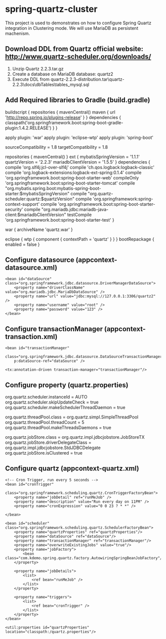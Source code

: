 # spring-quartz-cluster

This project is used to demonstrates on how to configure Spring Quartz integration in Clustering mode. 
We will use MariaDB as persistent machenism.

## Download DDL from Quartz official website: http://www.quartz-scheduler.org/downloads/
1. Unzip Quartz 2.2.3.tar.gz
2. Create a database on MariaDB database: quartz2
2. Execute DDL from quartz-2.2.3-distribution.tar\quartz-2.2.3\docs\dbTables\tables_mysql.sql

## Add Required libraries to Gradle (build.gradle)
buildscript {
	repositories {
        mavenCentral()
        maven { url 'http://repo.spring.io/plugins-release' }
    }
    dependencies {
        classpath('org.springframework.boot:spring-boot-gradle-plugin:1.4.2.RELEASE')
    }
}

apply plugin: 'war'
apply plugin: 'eclipse-wtp'
apply plugin: 'spring-boot'

sourceCompatibility = 1.8
targetCompatibility = 1.8

repositories {
    mavenCentral()
}
ext {
	mybatisSpringVersion = '1.1.1'
	quartzVersion = '2.2.3'
	mariadbClientVersion = '1.5.5'
}
dependencies {
	compile 'org.slf4j:jcl-over-slf4j'
	compile 'ch.qos.logback:logback-classic'
	compile 'org.logback-extensions:logback-ext-spring:0.1.4'
	compile 'org.springframework.boot:spring-boot-starter-web'
	compileOnly 'org.springframework.boot:spring-boot-starter-tomcat'
	compile "org.mybatis.spring.boot:mybatis-spring-boot-starter:$mybatisSpringVersion"
	compile "org.quartz-scheduler:quartz:$quartzVersion"
	compile 'org.springframework:spring-context-support'
	compile 'org.springframework.boot:spring-boot-starter-security'
	compile "org.mariadb.jdbc:mariadb-java-client:$mariadbClientVersion"
	testCompile 'org.springframework.boot:spring-boot-starter-test'
}

war {
	archiveName 'quartz.war'
}

eclipse {
  wtp {
    component {
      contextPath = 'quartz'
    }
  }
}
bootRepackage {
    enabled = false
}


## Configure datasource (appcontext-datasource.xml)
	<bean id="dataSource" class="org.springframework.jdbc.datasource.DriverManagerDataSource">
		<property name="driverClassName" value="org.mariadb.jdbc.MariaDbDataSource" />
		<property name="url" value="jdbc:mysql://127.0.0.1:3306/quartz2" />
		<property name="username" value="root" />
		<property name="password" value="123" />
	</bean>


## Configure transactionManager (appcontext-transaction.xml)
  	<bean id="transactionManager"
		class="org.springframework.jdbc.datasource.DataSourceTransactionManager"
		p:dataSource-ref="dataSource" />
		
	<tx:annotation-driven transaction-manager="transactionManager"/>

## Configure property (quartz.properties)
org.quartz.scheduler.instanceId = AUTO
org.quartz.scheduler.skipUpdateCheck = true
org.quartz.scheduler.makeSchedulerThreadDaemon = true

org.quartz.threadPool.class = org.quartz.simpl.SimpleThreadPool
org.quartz.threadPool.threadCount = 5
org.quartz.threadPool.makeThreadsDaemons = true

org.quartz.jobStore.class = org.quartz.impl.jdbcjobstore.JobStoreTX
org.quartz.jobStore.driverDelegateClass = org.quartz.impl.jdbcjobstore.StdJDBCDelegate
org.quartz.jobStore.isClustered = true

## Configure quartz (appcontext-quartz.xml)
  <bean name="runMeJob" class="org.springframework.scheduling.quartz.JobDetailFactoryBean">
	    <property name="jobClass" value="com.kdemo.spring.quartz.job.Job1" />
	    <property name="group" value="MY_JOBS_GROUP" />
	    <property name="description" value="Just run for test"/>
	    <property name="durability" value="true" />
	</bean>
	

	<!-- Cron Trigger, run every 5 seconds -->
	<bean id="cronTrigger"
                class="org.springframework.scheduling.quartz.CronTriggerFactoryBean">
		<property name="jobDetail" ref="runMeJob" />
		<property name="description" value="Run every day on 11PM" />
		<property name="cronExpression" value="0 0 23 ? * *" />

	</bean>

	<bean id="scheduler" class="org.springframework.scheduling.quartz.SchedulerFactoryBean">
		<property name="quartzProperties" ref="quartzProperties"/>
		<property name="dataSource" ref="dataSource"/>
		<property name="transactionManager" ref="transactionManager"/>
		<property name="overwriteExistingJobs" value="true"/>
		<property name="jobFactory">
			<bean class="com.kdemo.spring.quartz.factory.AutowiringSpringBeanJobFactory"/>
		</property>
		
		<property name="jobDetails">
			<list>
				<ref bean="runMeJob" />
			</list>
		</property>

		<property name="triggers">
			<list>
				<ref bean="cronTrigger" />
			</list>
		</property>
	</bean>
	
	<util:properties id="quartzProperties" location="classpath:/quartz.properties"/>


